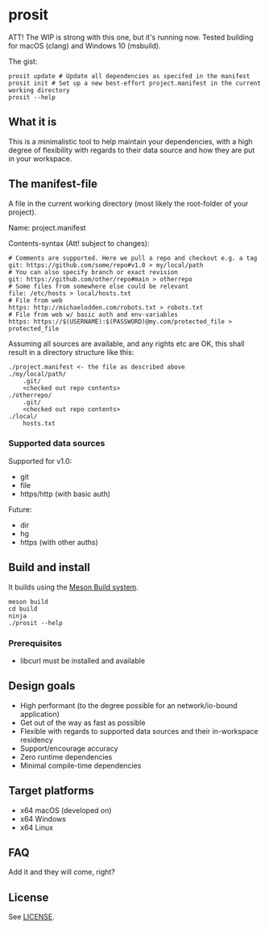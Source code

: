 # prosit

ATT! The WIP is strong with this one, but it's running now. Tested building for macOS (clang) and Windows 10 (msbuild).

The gist:

    prosit update # Update all dependencies as specifed in the manifest
    prosit init # Set up a new best-effort project.manifest in the current working directory
    prosit --help


## What it is

This is a minimalistic tool to help maintain your dependencies, with a high degree of flexibility with regards to their data source and how they are put in your workspace.

## The manifest-file 

A file in the current working directory (most likely the root-folder of your project). 

Name: project.manifest

Contents-syntax (Att! subject to changes):

    # Comments are supported. Here we pull a repo and checkout e.g. a tag
    git: https://github.com/some/repo#v1.0 > my/local/path
    # You can also specify branch or exact revision
    git: https://github.com/other/repo#main > otherrepo
    # Some files from somewhere else could be relevant
    file: /etc/hosts > local/hosts.txt
    # File from web
    https: http://michaelodden.com/robots.txt > robots.txt
    # File from web w/ basic auth and env-variables
    https: https://$(USERNAME):$(PASSWORD)@my.com/protected_file > protected_file

Assuming all sources are available, and any rights etc are OK, this shall result in a directory structure like this:

    ./project.manifest <- the file as described above
    ./my/local/path/
        .git/
        <checked out repo contents>
    ./otherrepo/
        .git/
        <checked out repo contents>
    ./local/
        hosts.txt

### Supported data sources

Supported for v1.0:
* git
* file
* https/http (with basic auth)

Future:
* dir
* hg
* https (with other auths)


## Build and install

It builds using the [Meson Build system](https://mesonbuild.com/).

    meson build
    cd build
    ninja
    ./prosit --help

### Prerequisites

* libcurl must be installed and available


## Design goals

* High performant (to the degree possible for an network/io-bound application)
* Get out of the way as fast as possible
* Flexible with regards to supported data sources and their in-workspace residency
* Support/encourage accuracy
* Zero runtime dependencies
* Minimal compile-time dependencies

## Target platforms

* x64 macOS (developed on)
* x64 Windows
* x64 Linux


## FAQ

Add it and they will come, right?


## License

See [LICENSE](LICENSE).